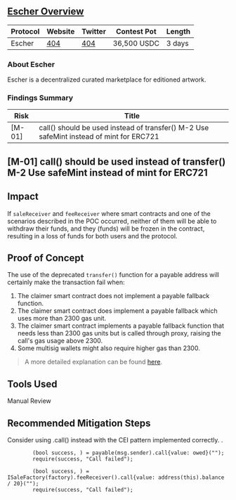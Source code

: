 ## [Escher Overview](https://code4rena.com/contests/2022-12-escher-contest#top)

| Protocol | Website     | Twitter     | Contest Pot | Length |
|----------|-------------|-------------|-------------|--------|
| Escher   | [404]() | [404](L) | 36,500 USDC | 3 days |

### About Escher

Escher is a decentralized curated marketplace for editioned artwork.

### Findings Summary

| Risk   | Title                                                                             |
|--------|-----------------------------------------------------------------------------------|
| [M-01] | call() should be used instead of transfer() M-2 Use safeMint instead of mint for ERC721       |

## [M-01] call() should be used instead of transfer() M-2 Use safeMint instead of mint for ERC721

## Impact

If `saleReceiver` and `feeReceiver` where smart contracts and one of the scenarios described in the POC occurred, neither of them will be able to withdraw their funds, and they (funds) will be frozen in the contract, resulting in a loss of funds for both users and the protocol.

## Proof of Concept

The use of the deprecated `transfer()` function for a payable address will certainly make the transaction fail when:

1. The claimer smart contract does not implement a payable fallback function.
2. The claimer smart contract does implement a payable fallback which uses more than 2300 gas unit.
3. The claimer smart contract implements a payable fallback function that needs less than 2300 gas units but is called through proxy, raising the call's gas usage above 2300.
4. Some multisig wallets might also require higher gas than 2300.

> A more detailed explanation can be found [here](https://consensys.io/diligence/blog/2019/09/stop-using-soliditys-transfer-now/).

## Tools Used

Manual Review

## Recommended Mitigation Steps

Consider using .call() instead with the CEI pattern implemented correctly. .

```solidity
        (bool success, ) = payable(msg.sender).call{value: owed}("");
        require(success, "Call failed");
```

```solidity
        (bool success, ) = ISaleFactory(factory).feeReceiver().call{value: address(this).balance / 20}("");
        require(success, "Call failed");  
```
